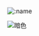 ### 

<!--
**Momo-web/Momo-web** is a ✨ _special_ ✨ repository because its `README.md` (this file) appears on your GitHub profile.

Here are some ideas to get you started:

- 🔭 I’m currently working on ...
- 🌱 I’m currently learning ...
- 👯 I’m looking to collaborate on ...
- 🤔 I’m looking for help with ...
- 💬 Ask me about ...
- 📫 How to reach me: ...
- 😄 Pronouns: ...
- ⚡ Fun fact: ...
-->

![:name](https://count.getloli.com/get/@:name?theme=rule34)

![暗色](https://github.com/Momo-web/Momo-web/blob/307ce505a3e65ae452b87dc26193ffe6530a7875/github-contribution-grid-snake.svg)
